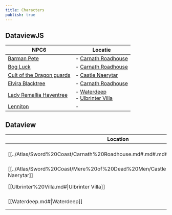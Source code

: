 ```yaml
---
title: Characters
publish: true
---
```

## DataviewJS
|NPC6|Locatie|
|---|---|
|[Barman Pete](./Barman%2520Pete.md#)|- [Carnath Roadhouse](../Atlas/Sword%2520Coast/Carnath%2520Roadhouse.md#)|
|[Bog Luck](./Bog%2520Luck.md#)|- [Carnath Roadhouse](../Atlas/Sword%2520Coast/Carnath%2520Roadhouse.md#.md#)|
|[Cult of the Dragon guards](./Cult%2520of%2520the%2520Dragon%2520guards.md#)|- [Castle Naerytar](../Atlas/Sword%2520Coast/Mere%2520of%2520Dead%2520Men/Castle%2520Naerytar.md#)|
|[Elvira Blacktree](Elvira%2520Blacktree.md#)|- [Carnath Roadhouse](../Atlas/Sword%2520Coast/Carnath%2520Roadhouse.md#.md#.md#)|
|[Lady Remallia Haventree](Lady%2520Remallia%2520Haventree.md#)|- [Waterdeep](Waterdeep.md#)<br>- [Ulbrinter Villa](Ulbrinter%2520Villa.md#)|
|[Lenniton](content/Characters/Lenniton.md)|-|
## Dataview
| Location                                                                           | NPCs                                                                                                                                                           |
| ---------------------------------------------------------------------------------- | -------------------------------------------------------------------------------------------------------------------------------------------------------------- |
| [[../Atlas/Sword%20Coast/Carnath%20Roadhouse.md#.md#.md#\|Carnath Roadhouse]]              | [[./Barman%20Pete.md#\|Barman Pete]], [[./Bog%20Luck.md#\|Bog Luck]], [[Elvira%20Blacktree.md#\|Elvira Blacktree]] |
| [[../Atlas/Sword%20Coast/Mere%20of%20Dead%20Men/Castle%20Naerytar.md#\|Castle Naerytar]] | [[./Cult%20of%20the%20Dragon%20guards.md#\|Cult of the Dragon guards]]                                                                                 |
| [[Ulbrinter%20Villa.md#\|Ulbrinter Villa]]        | [[Lady%20Remallia%20Haventree.md#\|Lady Remallia Haventree]]                                                                                     |
| [[Waterdeep.md#\|Waterdeep]]                    | [[Lady%20Remallia%20Haventree.md#\|Lady Remallia Haventree]]                                                                                     |


